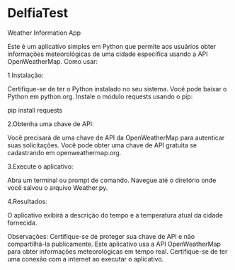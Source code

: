 # DelfiaTest
Weather Information App

Este é um aplicativo simples em Python que permite aos usuários obter informações meteorológicas de uma cidade específica usando a API OpenWeatherMap.
Como usar:

1.Instalação:

Certifique-se de ter o Python instalado no seu sistema. Você pode baixar o Python em python.org.
Instale o módulo requests usando o pip:

pip install requests 

2.Obtenha uma chave de API:

Você precisará de uma chave de API da OpenWeatherMap para autenticar suas solicitações. Você pode obter uma chave de API gratuita se cadastrando em openweathermap.org.

3.Execute o aplicativo:

Abra um terminal ou prompt de comando.
Navegue até o diretório onde você salvou o arquivo Weather.py.

4.Resultados:

O aplicativo exibirá a descrição do tempo e a temperatura atual da cidade fornecida.

Observações:
Certifique-se de proteger sua chave de API e não compartilhá-la publicamente.
Este aplicativo usa a API OpenWeatherMap para obter informações meteorológicas em tempo real. Certifique-se de ter uma conexão com a internet ao executar o aplicativo.
